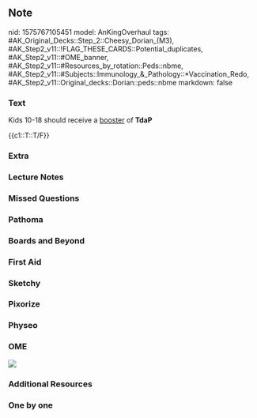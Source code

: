 ## Note
nid: 1575767105451
model: AnKingOverhaul
tags: #AK_Original_Decks::Step_2::Cheesy_Dorian_(M3), #AK_Step2_v11::!FLAG_THESE_CARDS::Potential_duplicates, #AK_Step2_v11::#OME_banner, #AK_Step2_v11::#Resources_by_rotation::Peds::nbme, #AK_Step2_v11::#Subjects::Immunology_&_Pathology::*Vaccination_Redo, #AK_Step2_v11::Original_decks::Dorian::peds::nbme
markdown: false

### Text
Kids 10-18 should receive a <u>booster</u> of <b>TdaP</b>
<div>
  {{c1::T::T/F}}
</div>

### Extra


### Lecture Notes


### Missed Questions


### Pathoma


### Boards and Beyond


### First Aid


### Sketchy


### Pixorize


### Physeo


### OME
<div class="ome-widget">
  <a href="https://onlinemeded.org?ref=anki"><img src=
  "_OME_AnkiFlashcards_General_4.png"></a>
</div>

### Additional Resources


### One by one

